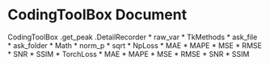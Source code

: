 # CodingToolBox Document

CodingToolBox
             .get_peak
             .DetailRecorder
    * raw_var
    * TkMethods
      * ask_file
      * ask_folder
    * Math
      * norm_p
      * sqrt
    * NpLoss
      * MAE
      * MAPE
      * MSE
      * RMSE
      * SNR
      * SSIM
    * TorchLoss
      * MAE
      * MAPE
      * MSE
      * RMSE
      * SNR
      * SSIM
